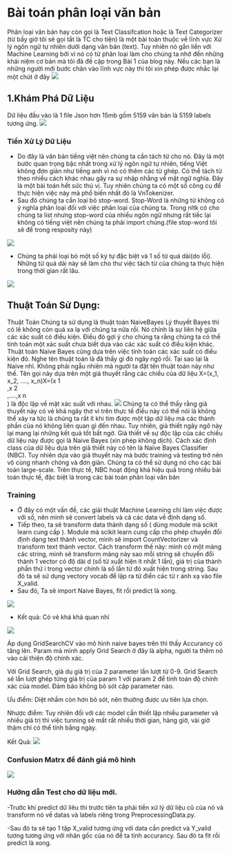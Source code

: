 # Bài toán phân loại văn bản
Phân loại văn bản hay còn gọi là Text Classifcation hoặc là Text Categorizer (từ bầy giờ tôi sẽ gọi tắt là TC cho tiện) là một bài toán thuộc về lĩnh vực Xử lý ngôn ngữ tự nhiên dưới dạng văn bản (text). Tuy nhiên nó gắn liền với Machine Learning bởi vì nó có từ phân loại làm cho chúng ta nhớ đến những khái niệm cơ bản mà tôi đã đề cập trong Bài 1 của blog này. Nếu các bạn là những người mới bước chân vào lĩnh vực này thì tôi xin phép được nhắc lại một chút ở đây
<img src="https://cdn-images-1.medium.com/max/700/1*ljCBykAJUnvaZcuPYwm4_A.png">

## 1.Khám Phá Dữ Liệu
Dữ liệu đầu vào là 1 file Json hơn 15mb gốm 5159 văn bản là 5159 labels tương ứng. 
<img src="https://i.imgur.com/zikhsp6.png">
### Tiền Xử Lý Dữ Liệu
* Do đây là văn bản tiếng việt nên chúng ta cần tách từ cho nó. Đây là một bước quan trọng bậc nhất trong xử lý ngôn ngữ tự nhiên, tiếng Việt không đơn giản như tiếng anh vì nó có thêm các từ ghép. Có thể tách từ theo nhiều cách khác nhau gây ra sự nhập nhằng về mặt ngữ nghĩa. Đây là một bài toán hết sức thú vị. Tuy nhiên chúng ta có một số công cụ để thực hiện việc này mà phổ biến nhất đó là VnTokenizer.
* Sau đó chúng ta cần loại bỏ stop-word. Stop-Word là những từ không có ý nghĩa phân loại đối với việc phân loại của chúng ta. Trong nltk có cho chúng ta list nhưng stop-word của nhiều ngôn ngữ nhưng rất tiếc lại không có tiếng việt nên chúng ta phải import chúng.(file stop-word tôi sẽ để trong resposity này)
<img src="https://i.imgur.com/6TiF5o4.png">

* Chúng ta phải loại bỏ một số ký tự đặc biệt và 1 số từ quá dài(do lỗi). Những từ quá dài này sẽ làm cho thư việc tách từ của chúng ta thực hiện trong thời gian rất lâu. 

<img src="https://i.imgur.com/8OKWUzz.png">

## Thuật Toán Sử Dụng:
Thuật Toán Chúng ta sử dụng là thuật toán NaiveBayes 
Lý thuyết Bayes thì có lẽ không còn quá xa lạ với chúng ta nữa rồi. Nó chính là sự liên hệ giữa các xác suất có điều kiện. Điều đó gợi ý cho chúng ta rằng chúng ta có thể tính toán một xác suất chưa biết dựa vào các xác suất có điều kiện khác. Thuật toán Naive Bayes cũng dựa trên việc tính toán các xác suất có điều kiện đó. Nghe tên thuật toán là đã thấy gì đó ngây ngô rồi. Tại sao lại là Naive nhỉ. Không phải ngẫu nhiên mà người ta đặt tên thuật toán này như thế. Tên gọi này dựa trên một giả thuyết rằng các chiều của dữ liệu X=(x_1, x_2, ...., x_n)X=(x 
1
​	
 ,x 
2
​	
 ,....,x 
n
​	
 ) là độc lập về mặt xác suất với nhau. 
 <img src="https://viblo.asia/uploads/a468626e-0831-4efb-b4be-537f5329f050.png"> Chúng ta có thể thấy rằng giả thuyết này có vẻ khá ngây thơ vì trên thực tế điều này có thể nói là không thể xảy ra tức là chúng ta rất ít khi tìm được một tập dữ liệu mà các thành phần của nó không liên quan gì đến nhau. Tuy nhiên, giả thiết ngây ngô này lại mang lại những kết quả tốt bất ngờ. Giả thiết về sự độc lập của các chiều dữ liệu này được gọi là Naive Bayes (xin phép không dịch). Cách xác định class của dữ liệu dựa trên giả thiết này có tên là Naive Bayes Classifier (NBC). Tuy nhiên dựa vào giả thuyết này mà bước training và testing trở nên vô cùng nhanh chóng và đơn giản. Chúng ta có thể sử dụng nó cho các bài toán large-scale. Trên thực tế, NBC hoạt động khá hiệu quả trong nhiều bài toán thực tế, đặc biệt là trong các bài toán phân loại văn bản

### Training 
* Ở đây có một vấn đề, các giải thuật Machine Learning chỉ làm việc được với số, nên mình sẽ convert labels và cả các data về định dạng số. 
* Tiếp theo, ta sẽ transform data thành dạng số ( dùng module mà scikit learn cung cấp ). Module mà scikit learn cung cấp cho phép chuyển đổi định dạng text thành vector, mình sẽ import CountVectorizer và transform text thành vector. Cách transform thế này: mình có một mảng các string, mình sẽ transform mảng này sao mỗi string sẽ chuyển đổi thành 1 vector có độ dài d (số từ xuất hiện ít nhất 1 lần), giá trị của thành phần thứ i trong vector chính là số lần từ đó xuất hiện trong string.
Sau đó ta sẽ sử dụng vectory vocab để lập ra từ điển các từ r ánh xạ vào file X_valid.
* Sau đó, Ta sẽ import Naive Bayes, fit rồi predict là xong. 
<img src="https://i.imgur.com/S9tEuKk.png">

* Kết quả: Có vẻ khá khả quan nhỉ
<img src="https://i.imgur.com/KNi1c69.png">

Áp dụng GridSearchCV vào mô hình naive bayes trên thì thấy Accurancy có tăng lên. Param mà mình apply Grid Search ở đây là alpha, người ta thêm nó vào cải thiện độ chính xác.

Với Grid Search, giả dụ giá trị của 2 parameter lần lượt từ 0-9. Grid Search sẽ lần lượt ghép từng giá trị của param 1 với param 2 để tính toán độ chính xác của model. Đảm bảo không bỏ sót cặp parameter nào.

Ưu điểm: Diệt nhầm còn hơn bỏ sót, nên thường được ưu tiên lựa chọn.

Nhược điểm: Tuy nhiên đối với các model cần thiết lập nhiều parameter và nhiều giá trị thì việc tunning sẽ mất rất nhiều thời gian, hàng giờ, vài giờ thậm chỉ có thể tính bằng ngày.

Kết Quả: 
<img src="https://i.imgur.com/GQFVg2D.png">

### Confusion Matrx để đánh giá mô hình
<img src="https://i.imgur.com/FGWxe1w.png">

### Hướng dẫn Test cho dữ liệu mới. 
-Trước khi predict dữ liêu thì trước tiên ta phải tiền xử lý dữ liệu cũ của nó và transform nó về datas và labels riêng trong PreprocessingData.py.

-Sau đó ta sẽ tạo 1 tập X_valid tương ứng với data cần predict và Y_valid tương tương ứng với nhãn gốc của nó để ta tính accurancy. Sau đó ta fit rồi predict là xong. 
